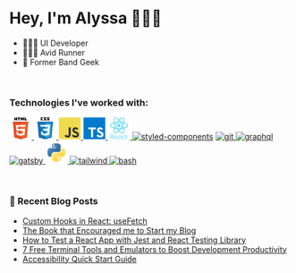 # Hey, I'm Alyssa 🙋🏽‍♀️

- 👩🏽‍💻 UI Developer
- 🏃🏽‍♀️ Avid Runner
- 🎷 Former Band Geek


<br />
<h3 align="left">Technologies I've worked with:</h3>
<p align="left"> <a href="https://www.w3.org/html/" target="_blank" rel="noreferrer"> <img src="https://raw.githubusercontent.com/devicons/devicon/master/icons/html5/html5-original-wordmark.svg" alt="html5" width="40" height="40"/> </a><a href="https://www.w3schools.com/css/" target="_blank" rel="noreferrer"> <img src="https://raw.githubusercontent.com/devicons/devicon/master/icons/css3/css3-original-wordmark.svg" alt="css3" width="40" height="40"/> </a><a href="https://developer.mozilla.org/en-US/docs/Web/JavaScript" target="_blank" rel="noreferrer"> <img src="https://raw.githubusercontent.com/devicons/devicon/master/icons/javascript/javascript-original.svg" alt="javascript" width="40" height="40"/> </a><a href="https://www.typescriptlang.org/" target="_blank" rel="noreferrer"> <img src="https://raw.githubusercontent.com/devicons/devicon/master/icons/typescript/typescript-original.svg" alt="typescript" width="40" height="40"/> </a>
  <a href="https://reactjs.org/" target="_blank" rel="noreferrer"> <img src="https://raw.githubusercontent.com/devicons/devicon/master/icons/react/react-original-wordmark.svg" alt="react" width="40" height="40"/> </a> <a href="https://www.styled-components.com/"><img alt="styled-components" src="https://raw.githubusercontent.com/styled-components/brand/master/styled-components.png" width="40" height="40" /></a> <a href="https://git-scm.com/" target="_blank" rel="noreferrer"> <img src="https://www.vectorlogo.zone/logos/git-scm/git-scm-icon.svg" alt="git" width="40" height="40"/> </a>  <a href="https://graphql.org" target="_blank" rel="noreferrer"> <img src="https://www.vectorlogo.zone/logos/graphql/graphql-icon.svg" alt="graphql" width="40" height="40"/> </a><a href="https://www.gatsbyjs.com/" target="_blank" rel="noreferrer"> <img src="https://www.vectorlogo.zone/logos/gatsbyjs/gatsbyjs-icon.svg" alt="gatsby" width="40" height="40"/> </a><a href="https://www.python.org" target="_blank" rel="noreferrer"> <img src="https://raw.githubusercontent.com/devicons/devicon/master/icons/python/python-original.svg" alt="python" width="40" height="40"/> </a><a href="https://tailwindcss.com/" target="_blank" rel="noreferrer"> <img src="https://www.vectorlogo.zone/logos/tailwindcss/tailwindcss-icon.svg" alt="tailwind" width="40" height="40"/> </a> <a href="https://www.gnu.org/software/bash/" target="_blank" rel="noreferrer"> <img src="https://github.com/odb/official-bash-logo/blob/master/assets/Logos/Icons/SVG/128x128.svg" alt="bash" width="40" height="40"/> </a> 
</p>
    
<br />

### 📝 Recent Blog Posts
<!-- BLOG-POST-LIST:START -->
- [Custom Hooks in React: useFetch](https://blog.alyssaholland.me/custom-react-hooks-usefetch)
- [The Book that Encouraged me to Start my Blog](https://blog.alyssaholland.me/show-your-work)
- [How to Test a React App with Jest and React Testing Library](https://blog.alyssaholland.me/how-to-test-a-react-app-with-jest-and-react-testing-library)
- [7 Free Terminal Tools and Emulators to Boost Development Productivity](https://blog.alyssaholland.me/7-terminal-tools-and-emulators-to-boost-development-productivity)
- [Accessibility Quick Start Guide](https://blog.alyssaholland.me/accessibility-quick-start-guide)
<!-- BLOG-POST-LIST:END -->
